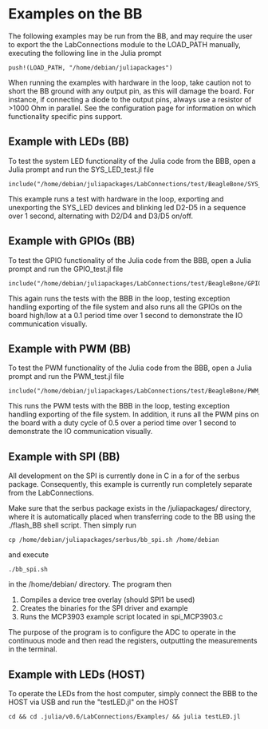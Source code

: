 
<a id='Examples-on-the-BB-1'></a>

# Examples on the BB


The following examples may be run from the BB, and may require the user to export the the LabConnections module to the LOAD_PATH manually, executing the following line in the Julia prompt


```
push!(LOAD_PATH, "/home/debian/juliapackages")
```


When running the examples with hardware in the loop, take caution not to short the BB ground with any output pin, as this will damage the board. For instance, if connecting a diode to the output pins, always use a resistor of >1000 Ohm in parallel. See the configuration page for information on which functionality specific pins support.


<a id='Example-with-LEDs-(BB)-1'></a>

## Example with LEDs (BB)


To test the system LED functionality of the Julia code from the BBB, open a Julia prompt and run the SYS_LED_test.jl file


```
include("/home/debian/juliapackages/LabConnections/test/BeagleBone/SYS_LED_test.jl")
```


This example runs a test with hardware in the loop, exporting and unexporting the SYS_LED devices and blinking led D2-D5 in a sequence over 1 second, alternating with D2/D4 and D3/D5 on/off.


<a id='Example-with-GPIOs-(BB)-1'></a>

## Example with GPIOs (BB)


To test the GPIO functionality of the Julia code from the BBB, open a Julia prompt and run the GPIO_test.jl file


```
include("/home/debian/juliapackages/LabConnections/test/BeagleBone/GPIO_test.jl")
```


This again runs the tests with the BBB in the loop, testing exception handling exporting of the file system and also runs all the GPIOs on the board high/low at a 0.1 period time over 1 second to demonstrate the IO communication visually.


<a id='Example-with-PWM-(BB)-1'></a>

## Example with PWM (BB)


To test the PWM functionality of the Julia code from the BBB, open a Julia prompt and run the PWM_test.jl file


```
include("/home/debian/juliapackages/LabConnections/test/BeagleBone/PWM_test.jl")
```


This runs the PWM tests with the BBB in the loop, testing exception handling exporting of the file system. In addition, it runs all the PWM pins on the board with a duty cycle of 0.5 over a period time over 1 second to demonstrate the IO communication visually.


<a id='Example-with-SPI-(BB)-1'></a>

## Example with SPI (BB)


All development on the SPI is currently done in C in a for of the serbus package. Consequently, this example is currently run completely separate from the LabConnections.


Make sure that the serbus package exists in the /juliapackages/ directory, where it is automatically placed when transferring code to the BB using the ./flash_BB shell script. Then simply run


```
cp /home/debian/juliapackages/serbus/bb_spi.sh /home/debian
```


and execute


```
./bb_spi.sh
```


in the /home/debian/ directory. The program then


1. Compiles a device tree overlay (should SPI1 be used)
2. Creates the binaries for the SPI driver and example
3. Runs the MCP3903 example script located in spi_MCP3903.c


The purpose of the program is to configure the ADC to operate in the continuous mode and then read the registers, outputting the measurements in the terminal.


<a id='Example-with-LEDs-(HOST)-1'></a>

## Example with LEDs (HOST)


To operate the LEDs from the host computer, simply connect the BBB to the HOST via USB and run the "testLED.jl" on the HOST


```
cd && cd .julia/v0.6/LabConnections/Examples/ && julia testLED.jl
```


```@systemConfiguration

```

